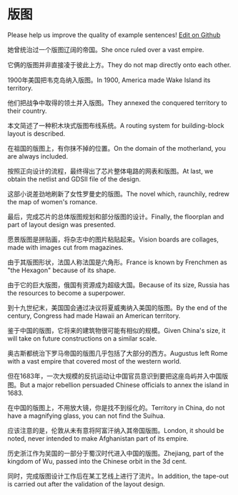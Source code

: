 # 版图

Please help us improve the quality of example sentences! [Edit on Github](https://github.com/jiyushe/jiyu-example-sentence-source/blob/main/chinese/bantu_2.md)

<p><span class="chinese">她曾统治过一个版图辽阔的帝国。</span><span class="english">She once ruled over a vast empire.</span></p>

<p><span class="chinese">它俩的版图并非直接凌于彼此上方。</span><span class="english">They do not map directly onto each other.</span></p>

<p><span class="chinese">1900年美国把韦克岛纳入版图。</span><span class="english">In 1900, America made Wake Island its territory.</span></p>

<p><span class="chinese">他们把战争中取得的领土并入版图。</span><span class="english">They annexed the conquered territory to their country.</span></p>

<p><span class="chinese">本文简述了一种积木块式版图布线系统。</span><span class="english">A routing system for building-block layout is described.</span></p>

<p><span class="chinese">在祖国的版图上，有你抹不掉的位置。</span><span class="english">On the domain of the motherland, you are always included.</span></p>

<p><span class="chinese">按照正向设计的流程，最终得出了芯片整体电路的网表和版图。</span><span class="english">At last, we obtain the netlist and GDSII file of the design.</span></p>

<p><span class="chinese">这部小说差劲地刷新了女性罗曼史的版图。</span><span class="english">The novel which, raunchily, redrew the map of women's romance.</span></p>

<p><span class="chinese">最后，完成芯片的总体版图规划和部分版图的设计。</span><span class="english">Finally, the floorplan and part of layout design was presented.</span></p>

<p><span class="chinese">愿景版图是拼贴画，将杂志中的图片粘贴起来。</span><span class="english">Vision boards are collages, made with images cut from magazines.</span></p>

<p><span class="chinese">由于其版图形状，法国人称法国是六角形。</span><span class="english">France is known by Frenchmen as "the Hexagon" because of its shape.</span></p>

<p><span class="chinese">由于它的巨大版图，俄国有资源成为超级大国。</span><span class="english">Because of its size, Russia has the resources to become a superpower.</span></p>

<p><span class="chinese">到十九世纪末，美国国会通过决议将夏威夷纳入美国的版图。</span><span class="english">By the end of the century, Congress had made Hawaii an American territory.</span></p>

<p><span class="chinese">鉴于中国的版图，它将来的建筑物很可能有相似的规模。</span><span class="english">Given China's size, it will take on future constructions on a similar scale.</span></p>

<p><span class="chinese">奥古斯都统治下罗马帝国的版图几乎包括了大部分的西方。</span><span class="english">Augustus left Rome with a vast empire that covered most of the western world.</span></p>

<p><span class="chinese">但在1683年，一次大规模的反抗运动让中国官员意识到要把这座岛屿并入中国版图。</span><span class="english">But a major rebellion persuaded Chinese officials to annex the island in 1683.</span></p>

<p><span class="chinese">在中国的版图上，不用放大镜，你是找不到绥化的。</span><span class="english">Territory in China, do not have a magnifying glass, you can not find the Suihua.</span></p>

<p><span class="chinese">应该注意的是，伦敦从未有意将阿富汗纳入其帝国版图。</span><span class="english">London, it should be noted, never intended to make Afghanistan part of its empire.</span></p>

<p><span class="chinese">历史浙江作为吴国的一部分于蜀汉时代进入中国的版图。</span><span class="english">Zhejiang, part of the kingdom of Wu, passed into the Chinese orbit in the 3d cent.</span></p>

<p><span class="chinese">同时，完成版图设计工作后在某工艺线上进行了流片。</span><span class="english">In addition, the tape-out is carried out after the validation of the layout design.</span></p>

